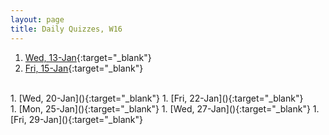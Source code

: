 ```yaml
---
layout: page
title: Daily Quizzes, W16
---
```


1. [Wed, 13-Jan](http://goo.gl/forms/8KLiAGqT5h){:target="_blank"}
1. [Fri, 15-Jan](){:target="_blank"}
<br>
1. [Wed, 20-Jan](){:target="_blank"}
1. [Fri, 22-Jan](){:target="_blank"}
<br>
1. [Mon, 25-Jan](){:target="_blank"}
1. [Wed, 27-Jan](){:target="_blank"}
1. [Fri, 29-Jan](){:target="_blank"}
